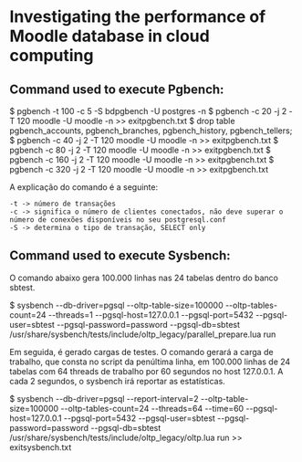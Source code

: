 # Investigating the performance of Moodle database in cloud computing

## Command used to execute Pgbench:

$ pgbench -t 100 -c 5 -S bdpgbench -U postgres -n 
$ pgbench -c 20 -j 2 -T 120 moodle -U moodle -n >> exitpgbench.txt
$ drop table pgbench_accounts, pgbench_branches, pgbench_history, pgbench_tellers;
$ pgbench -c 40 -j 2 -T 120 moodle -U moodle -n >> exitpgbench.txt
$ pgbench -c 80 -j 2 -T 120 moodle -U moodle -n >> exitpgbench.txt
$ pgbench -c 160 -j 2 -T 120 moodle -U moodle -n >> exitpgbench.txt
$ pgbench -c 320 -j 2 -T 120 moodle -U moodle -n >> exitpgbench.txt



A explicação do comando é a seguinte:

    -t -> número de transações
    -c -> significa o número de clientes conectados, não deve superar o número de conexões disponíveis no seu postgresql.conf
    -S -> determina o tipo de transação, SELECT only


## Command used to execute Sysbench:

O comando abaixo gera 100.000 linhas nas 24 tabelas dentro do banco sbtest.

$ sysbench
--db-driver=pgsql
--oltp-table-size=100000
--oltp-tables-count=24
--threads=1
--pgsql-host=127.0.0.1
--pgsql-port=5432
--pgsql-user=sbtest
--pgsql-password=password
--pgsql-db=sbtest
/usr/share/sysbench/tests/include/oltp_legacy/parallel_prepare.lua
run

Em seguida, é gerado cargas de testes. O comando gerará a carga de trabalho, que consta no script da penúltima linha, em 100.000 linhas de 24 tabelas com 64 threads de trabalho por 60 segundos no host 127.0.0.1. A cada 2 segundos, o sysbench irá reportar as estatísticas.

$ sysbench
--db-driver=pgsql
--report-interval=2
--oltp-table-size=100000
--oltp-tables-count=24
--threads=64
--time=60
--pgsql-host=127.0.0.1
--pgsql-port=5432
--pgsql-user=sbtest
--pgsql-password=password
--pgsql-db=sbtest
/usr/share/sysbench/tests/include/oltp_legacy/oltp.lua
run >> exitsysbench.txt
